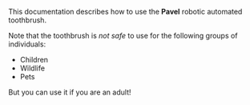 This documentation describes how to use the **Pavel** robotic automated toothbrush.

Note that the toothbrush is *not safe* to use for the following groups of individuals:
- Children
- Wildlife
- Pets

But you can use it if you are an adult!
